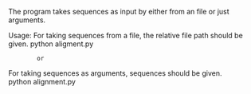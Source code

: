 The program takes sequences as input by either from an file or just arguments. 

Usage: 
For taking sequences from a file, the relative file path should be given.
	python aligment.py <path-of-input-file> 

			or 
For taking sequences as arguments, sequences should be given. 			
	python alignment.py <sequence1> <sequence2> <sequence3>